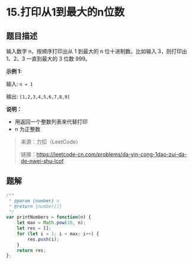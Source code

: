 # 15.打印从1到最大的n位数

## 题目描述

输入数字 n，按顺序打印出从 1 到最大的 n 位十进制数。比如输入 3，则打印出 1、2、3 一直到最大的 3 位数 999。

**示例 1:**

输入: `n = 1`

输出: `[1,2,3,4,5,6,7,8,9]`

**说明：**

- 用返回一个整数列表来代替打印
- n 为正整数

> 来源：力扣（LeetCode）
>
> 链接：https://leetcode-cn.com/problems/da-yin-cong-1dao-zui-da-de-nwei-shu-lcof

## 题解

```js
/**
 * @param {number} n
 * @return {number[]}
 */
var printNumbers = function(n) {
    let max = Math.pow(10, n);
    let res = [];
    for (let i = 1; i < max; i++) {
        res.push(i);
    }
    return res;
};
```

